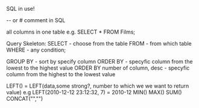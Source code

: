 SQL in use!

-- or # comment in SQL

all columns in one table e.g. SELECT \* FROM Films;

Query Skeleton:
SELECT - choose from the table
FROM - from which table
WHERE - any condition;

GROUP BY - sort by specify column
ORDER BY - specyfic column from the lowest to the highest value
ORDER BY number of column, desc - specyfic column from the highest to the lowest value

LEFT() = LEFT(data,some strong?, number to which we we want to return value)
e.g LEFT(2010-12-12 23:12:32, 7) = 2010-12
MIN()
MAX()
SUM()
CONCAT("","")
